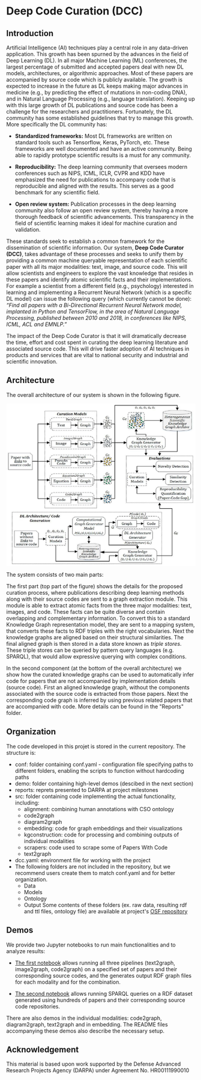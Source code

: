 
# Deep Code Curation (DCC)

## Introduction

Artificial Intelligence (AI) techniques play a central role in any data-driven application. This growth has been spurned by the advances in the field of Deep Learning (DL). In all major Machine Learning (ML) conferences, the largest percentage of submitted and accepted papers deal with new DL models, architectures, or algorithmic approaches. Most of these papers are accompanied by source code which is publicly available. The growth is expected to increase in the future as DL keeps making major advances in medicine (e.g., by predicting the effect of mutations in non-coding DNA), and in Natural Language Processing (e.g., language translation). Keeping up with this large growth of DL publications and source code has been a challenge for the researchers and practitioners. Fortunately, the DL community has some established guidelines that try to manage this growth. More specifically the DL community has:

* **Standardized frameworks:**  Most DL frameworks are written on standard tools such as Tensorflow, Keras, PyTorch, etc. These frameworks are well documented and have an active community. Being able to rapidly prototype scientific results is a must for any community.

* **Reproducibility:** The deep learning community that oversees modern conferences such as NIPS, ICML, ICLR, CVPR and KDD have emphasized the need for publications to accompany code that is reproducible and aligned with the results. This serves as a good benchmark for any scientific field.

* **Open review system:**  Publication processes in the deep learning community also follow an open review system, thereby having a more thorough feedback of scientific advancements. This transparency in the field of scientific learning makes it ideal for machine curation and validation.

These standards seek to establish a common framework for the dissemination of scientific information. Our system, **Deep Code Curator (DCC)**, takes advantage of these processes and seeks to unify them by providing a common machine queryable representation of each scientific paper with all its major modalities: text, image, and source code. This will allow scientists and engineers to explore the vast knowledge that resides in these papers and identify atomic scientific facts and their implementations. For example a scientist from a different field (e.g., psychology) interested in learning and implementing a Recurrent Neural Network (which is a specific DL model) can issue the following query (which currently cannot be done): *“Find all papers with a Bi-Directional Recurrent Neural Network model, implanted in Python and TensorFlow, in the area of Natural Language Processing, published between 2010 and 2018, in conferences like NIPS, ICML, ACL and EMNLP.”*

The impact of the Deep Code Curator is that it will dramatically decrease the time, effort and cost spent in curating the deep learning literature and associated source code. This will drive faster adoption of AI techniques in products and services that are vital to national security and industrial and scientific innovation. 

## Architecture

The overall architecture of our system is shown in the following figure.

<p align="center">
 <img align="center" src="Picture1.png" alt="generalarchitecture">
</p>

The system consists of two main parts:

The first part (top part of the figure) shows the details for the proposed curation process, where publications describing deep learning methods along with their source codes are sent to a graph extraction module. This module is able to extract atomic facts from the three major modalities: text, images, and code. These facts can be quite diverse and contain overlapping and complementary information. To convert this to a standard Knowledge Graph representation model, they are sent to a mapping system, that converts these facts to RDF triples with the right vocabularies. Next the knowledge graphs are aligned based on their structural similarities. The final aligned graph is then stored in a data store known as *triple stores*. These triple stores can be queried by pattern query languages (e.g. SPARQL), that would allow expressive querying with complex conditions. 

In the second component (at the bottom of the overall architecture) we show how the curated knowledge graphs can be used to automatically infer code for papers that are not accompanied by implementation details (source code). First an aligned knowledge graph, without the components associated with the source code is extracted from those papers. Next the corresponding code graph is inferred by using previous related papers that are accompanied with code. More details can be found in the "Reports" folder.

## Organization 

The code developed in this projet is stored in the current repository. The structure is:
- conf: folder containing conf.yaml - configuration file specifying paths to different folders, enabling the scripts to function without hardcoding paths
- demo: folder containing high-level demos (descibed in the next section)
- reports: reprets presented to DARPA at project milestones
- src: folder containing code implementing the actual functionality, including:
	- alignment: combining human annotations with CSO ontology
	- code2graph
	- diagram2graph
	- embedding: code for graph embeddings and their visualizations 
	- kgconstruction: code for processing and combining outputs of individual modalities 
	- scrapers: code used to scrape some of Papers With Code 
	- text2graph
- dcc.yaml: environment file for working with the project
- The following folders are not included in the repository, but we recommend users create them to match conf.yaml and for better organization. 
	- Data
	- Models
	- Ontology
	- Output
	Some contents of these folders (ex. raw data, resulting rdf and ttl files, ontology file) are available at project's [OSF repository](https://osf.io/jdhw8/)



## Demos 

We provide two Jupyter notebooks to run main functionalities and to analyze results:

- [The first notebook](demo/run_all_modalities/Paper2Graph.ipynb) allows running all three pipelines (text2graph, image2graph, code2graph) on a specified set of papers and their corresponding source codes, and the generates output RDF graph files for each modality and for the combination.

- [The second notebook](demo/run_queries/Queries.ipynb) allows running SPARQL queries on a RDF dataset generated using hundreds of papers and their corresponding source code repositories.

There are also demos in the individual modalities: code2graph, diagram2graph, text2graph and in embedding. The README files accompanying these demos also describe the necessary setup.

## Acknowledgement

This material is based upon work supported by the Defense Advanced Research Projects Agency (DARPA) under Agreement No. HR00111990010
 

